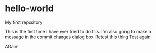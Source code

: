 # hello-world
My first repository

This is the first time I have ever tried to do this. I'm also going to make a message in the commit changes dialog box.
Retest this thing
Test again



AGain!